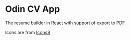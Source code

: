 # Odin CV App

The resume builder in React with support of export to PDF

Icons are from [Icons8](https://icons8.com/)
